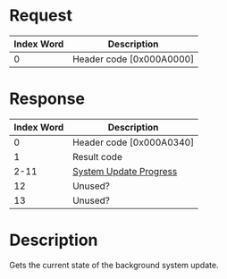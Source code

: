 # Request

| Index Word | Description                |
|------------|----------------------------|
| 0          | Header code \[0x000A0000\] |

# Response

| Index Word | Description                                                            |
|------------|------------------------------------------------------------------------|
| 0          | Header code \[0x000A0340\]                                             |
| 1          | Result code                                                            |
| 2-11       | [System Update Progress](NIM_Services#SystemUpdateProgress "wikilink") |
| 12         | Unused?                                                                |
| 13         | Unused?                                                                |

# Description

Gets the current state of the background system update.
